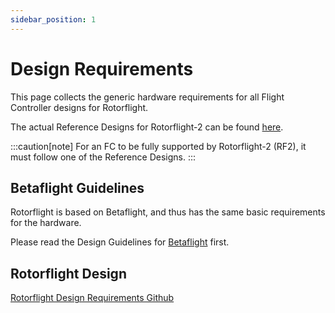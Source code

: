 ```yaml
---
sidebar_position: 1
---
```


# Design Requirements

This page collects the generic hardware requirements for all Flight Controller designs for Rotorflight.

The actual Reference Designs for Rotorflight-2 can be found [here](./Reference-Design.md).

:::caution[note]
For an FC to be fully supported by Rotorflight-2 (RF2), it must follow one of the Reference Designs.
:::

## Betaflight Guidelines

Rotorflight is based on Betaflight, and thus has the same basic requirements for the hardware.

Please read the Design Guidelines for [Betaflight](https://github.com/betaflight/betaflight/blob/4.4.0-RC5/docs/Manufacturer%20Design%20Guidelines.md)
first.

## Rotorflight Design

[Rotorflight Design Requirements Github](https://github.com/rotorflight/rotorflight-ref-design/blob/master/FC-Design-Requirements.md)
